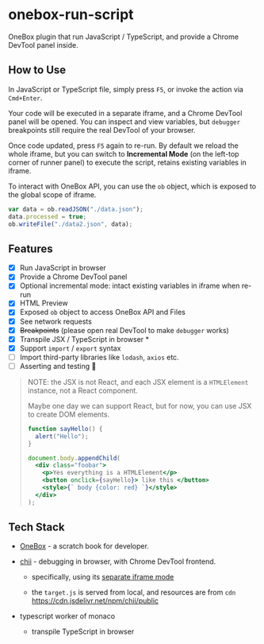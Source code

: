 # onebox-run-script

OneBox plugin that run JavaScript / TypeScript, and provide a Chrome DevTool panel inside.

## How to Use

In JavaScript or TypeScript file, simply press `F5`, or invoke the action via `Cmd+Enter`.

Your code will be executed in a separate iframe, and a Chrome DevTool panel will be opened. You can inspect and view variables, but `debugger` breakpoints still require the real DevTool of your browser.

Once code updated, press `F5` again to re-run. By default we reload the whole iframe, but you can switch to **Incremental Mode** (on the left-top corner of runner panel) to execute the script, retains existing variables in iframe.

To interact with OneBox API, you can use the `ob` object, which is exposed to the global scope of iframe.

```js
var data = ob.readJSON("./data.json");
data.processed = true;
ob.writeFile("./data2.json", data);
```

## Features

- [x] Run JavaScript in browser
- [x] Provide a Chrome DevTool panel
- [x] Optional incremental mode: intact existing variables in iframe when re-run
- [x] HTML Preview
- [x] Exposed `ob` object to access OneBox API and Files
- [x] See network requests
- [x] ~~Breakpoints~~ (please open real DevTool to make `debugger` works)
- [x] Transpile JSX / TypeScript in browser \*
- [x] Support `import` / `export` syntax
- [ ] Import third-party libraries like `lodash`, `axios` etc.
- [ ] Asserting and testing 🚦

> NOTE: the JSX is not React, and each JSX element is a `HTMLElement` instance, not a React component.
>
> Maybe one day we can support React, but for now, you can use JSX to create DOM elements.
>
> ```jsx
> function sayHello() {
>   alert("Hello");
> }
>
> document.body.appendChild(
>   <div class="foobar">
>     <p>Yes everything is a HTMLElement</p>
>     <button onclick={sayHello}> like this </button>
>     <style>{` body {color: red} `}</style>
>   </div>
> );
> ```

## Tech Stack

- [OneBox](https://github.com/lyonbot/onebox) - a scratch book for developer.

- [chii](https://github.com/liriliri/chii) - debugging in browser, with Chrome DevTool frontend.

  - specifically, using its [separate iframe mode](https://chii.liriliri.io/test/iframe.html)

  - the `target.js` is served from local, and resources are from `cdn` <https://cdn.jsdelivr.net/npm/chii/public>

- typescript worker of monaco

  - transpile TypeScript in browser
